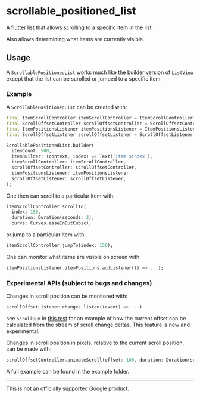 # scrollable_positioned_list

A flutter list that allows scrolling to a specific item in the list.

Also allows determining what items are currently visible.

## Usage

A `ScrollablePositionedList` works much like the builder version of `ListView`
except that the list can be scrolled or jumped to a specific item.

### Example

A `ScrollablePositionedList` can be created with:

```dart
final ItemScrollController itemScrollController = ItemScrollController();
final ScrollOffsetController scrollOffsetController = ScrollOffsetController();
final ItemPositionsListener itemPositionsListener = ItemPositionsListener.create();
final ScrollOffsetListener scrollOffsetListener = ScrollOffsetListener.create()

ScrollablePositionedList.builder(
  itemCount: 500,
  itemBuilder: (context, index) => Text('Item $index'),
  itemScrollController: itemScrollController,
  scrollOffsetController: scrollOffsetController,
  itemPositionsListener: itemPositionsListener,
  scrollOffsetListener: scrollOffsetListener,
);
```

One then can scroll to a particular item with:

```dart
itemScrollController.scrollTo(
  index: 150,
  duration: Duration(seconds: 2),
  curve: Curves.easeInOutCubic);
```

or jump to a particular item with:

```dart
itemScrollController.jumpTo(index: 150);
```

One can monitor what items are visible on screen with:

```dart
itemPositionsListener.itemPositions.addListener(() => ...);
```

### Experimental APIs (subject to bugs and changes)

Changes in scroll position can be monitored with:

```dart
scrollOffsetListener.changes.listen((event) => ...)
```

see `ScrollSum` in [this test](test/scroll_offset_listener_test.dart) for an example of how the current offset can be 
calculated from the stream of scroll change deltas.  This feature is new and experimental.

Changes in scroll position in pixels, relative to the current scroll position, can be made with:

```dart
scrollOffsetController.animateScroll(offset: 100, duration: Duration(seconds: 1));
```

A full example can be found in the example folder.

--------------------------------------------------------------------------------

This is not an officially supported Google product.
